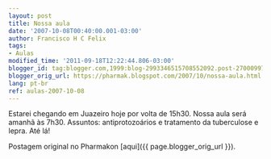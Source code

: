 ```yaml
---
layout: post
title: Nossa aula
date: '2007-10-08T00:40:00.001-03:00'
author: Francisco H C Felix
tags:
- Aulas
modified_time: '2011-09-18T12:22:44.806-03:00'
blogger_id: tag:blogger.com,1999:blog-2993346515708552092.post-2700099711577817195
blogger_orig_url: https://pharmak.blogspot.com/2007/10/nossa-aula.html
lang: pt-br
ref: aulas-2007-10-08
---
```


Estarei chegando em Juazeiro hoje por volta de 15h30. Nossa aula será amanhã às 7h30. Assuntos: antiprotozoários e tratamento da tuberculose e lepra. Até lá!

<!--more-->

Postagem original no Pharmakon [aqui]({{ page.blogger_orig_url }}).
